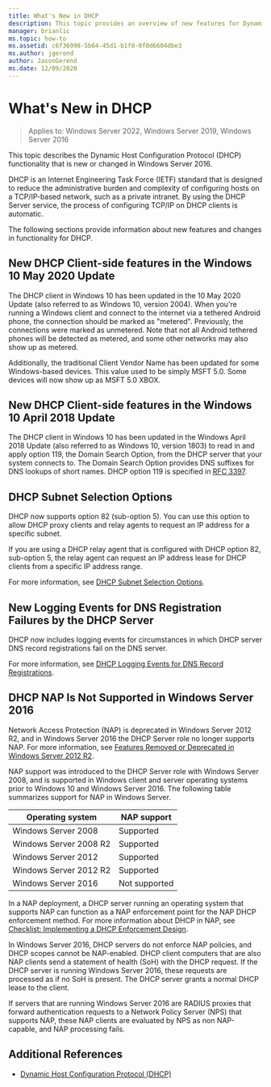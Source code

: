 ```yaml
---
title: What's New in DHCP
description: This topic provides an overview of new features for Dynamic Host Configuration Protocol (DHCP) in Windows Server 2016.
manager: brianlic
ms.topic: how-to
ms.assetid: c6f36998-5b64-45d1-b1f0-0f0d6604dbe3
ms.author: jgerend
author: JasonGerend
ms.date: 12/09/2020
---
```

# What's New in DHCP

>Applies to: Windows Server 2022, Windows Server 2019, Windows Server 2016

This topic describes the Dynamic Host Configuration Protocol (DHCP) functionality that is new or changed in Windows Server 2016.

DHCP is an Internet Engineering Task Force (IETF) standard that is designed to reduce the administrative burden and complexity of configuring hosts on a TCP/IP\-based network, such as a private intranet. By using the DHCP Server service, the process of configuring TCP/IP on DHCP clients is automatic.

The following sections provide information about new features and changes in functionality for DHCP.

## New DHCP Client-side features in the Windows 10 May 2020 Update

The DHCP client in Windows 10 has been updated in the 10 May 2020 Update (also referred to as Windows 10, version 2004). When you're running a Windows client and connect to the internet via a tethered Android phone, the connection should be marked as "metered". Previously, the connections were marked as unmetered. Note that not all Android tethered phones will be detected as metered, and some other networks may also show up as metered.

Additionally, the traditional Client Vendor Name has been updated for some Windows-based devices. This value used to be simply MSFT 5.0. Some devices will now show up as MSFT 5.0 XBOX.

## New DHCP Client-side features in the Windows 10 April 2018 Update

The DHCP client in Windows 10 has been updated in the Windows April 2018 Update (also referred to as Windows 10, version 1803) to read in and apply option 119, the Domain Search Option, from the DHCP server that your system connects to. The Domain Search Option provides DNS suffixes for DNS lookups of short names. DHCP option 119 is specified in [RFC 3397](https://tools.ietf.org/html/rfc3397).

## DHCP Subnet Selection Options

DHCP now supports option 82 \(sub-option 5\). You can use this option to allow DHCP proxy clients and relay agents to request an IP address for a specific subnet.


If you are using a DHCP relay agent that is configured with DHCP option 82, sub\-option 5, the relay agent can request an IP address lease for DHCP clients from a specific IP address range.

For more information, see [DHCP Subnet Selection Options](dhcp-subnet-options.md).

## New Logging Events for DNS Registration Failures by the DHCP Server

DHCP now includes logging events for circumstances in which DHCP server DNS record registrations fail on the DNS server.

For more information, see [DHCP Logging Events for DNS Record Registrations](dhcp-dns-events.md).

## DHCP NAP Is Not Supported in Windows Server 2016

Network Access Protection \(NAP\) is deprecated in Windows Server 2012 R2, and in Windows Server 2016 the DHCP Server role no longer supports NAP. For more information, see [Features Removed or Deprecated in Windows Server 2012 R2](/previous-versions/windows/it-pro/windows-server-2012-R2-and-2012/dn303411(v=ws.11)).

NAP support was introduced to the DHCP Server role with  Windows Server 2008, and is supported in Windows client and server operating systems prior to Windows 10 and Windows Server 2016. The following table summarizes support for NAP in Windows Server.

|Operating system|NAP support|
|--------------------|---------------|
| Windows Server 2008 |Supported|
| Windows Server 2008 R2 |Supported|
| Windows Server 2012 |Supported|
| Windows Server 2012 R2 |Supported|
| Windows Server 2016|Not supported|

In a NAP deployment, a DHCP server running an operating system that supports NAP can function as a NAP enforcement point for the NAP DHCP enforcement method. For more information about DHCP in NAP, see [Checklist: Implementing a DHCP Enforcement Design](/previous-versions/windows/it-pro/windows-server-2008-R2-and-2008/dd314186(v=ws.10)).

In Windows Server 2016, DHCP servers do not enforce NAP policies, and DHCP scopes cannot be NAP\-enabled. DHCP client computers that are also NAP clients send a statement of health \(SoH\) with the DHCP request. If the DHCP server is running Windows Server 2016, these requests are processed as if no SoH is present. The DHCP server grants a normal DHCP lease to the client.

If servers that are running Windows Server 2016 are RADIUS proxies that forward authentication requests to a Network Policy Server \(NPS\) that supports NAP, these NAP clients are evaluated by NPS as non NAP\-capable, and NAP processing fails.

## Additional References

-   [Dynamic Host Configuration Protocol (DHCP)](./dhcp-top.md)
